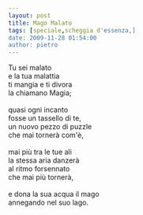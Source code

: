 ```yaml
---
layout: post
title: Mago Malato
tags: [speciale,scheggia d'essenza,]
date: 2009-11-28 01:54:00
author: pietro
---
```

Tu sei malato<br/>e la tua malattia<br/>ti mangia e ti divora<br/>la chiamano Magia;<br/><br/>quasi ogni incanto<br/>fosse un tassello di te,<br/>un nuovo pezzo di puzzle<br/>che mai tornerà com'è,<br/><br/>mai più tra le tue ali<br/>la stessa aria danzerà<br/>al ritmo forsennato<br/>che mai più tornerà,<br/><br/>e dona la sua acqua il mago<br/>annegando nel suo lago.
